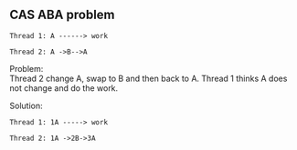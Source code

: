## CAS ABA problem ##
```
Thread 1: A ------> work

Thread 2: A ->B-->A 

```
Problem:   
Thread 2 change A, swap to B and then back to A. Thread 1 thinks A does not change and do the work. 

Solution:  
```
Thread 1: 1A -----> work

Thread 2: 1A ->2B->3A

```
